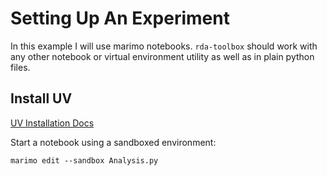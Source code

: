 # Setting Up An Experiment

In this example I will use marimo notebooks. `rda-toolbox` should work with any other notebook or virtual environment utility as well as in plain python files.

<!-- ## Initialize a Virtual Environment -->

<!-- ```Sh -->
<!-- uv venv -->
<!-- ``` -->

<!-- ```Sh -->
<!-- source .venv/bin/activate -->
<!-- ``` -->

<!-- ## Marimo Notebooks -->

<!-- Install marimo: -->
<!-- ```Sh -->
<!-- uv pip install marimo -->
<!-- ``` -->
## Install UV
[UV Installation Docs](docs.astral.sh/uv/getting-started/installation/)

Start a notebook using a sandboxed environment:
```Sh
marimo edit --sandbox Analysis.py
```
